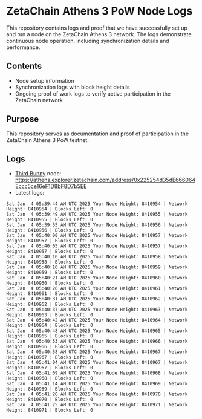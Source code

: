 # ZetaChain Athens 3 PoW Node Logs
This repository contains logs and proof that we have successfully set up and run a node on the ZetaChain Athens 3 network. The logs demonstrate continuous node operation, including synchronization details and performance.

## Contents
- Node setup information
- Synchronization logs with block height details
- Ongoing proof of work logs to verify active participation in the ZetaChain network

## Purpose
This repository serves as documentation and proof of participation in the ZetaChain Athens 3 PoW testnet.

## Logs

- [Third Bunny](https://thirdbunny.xyz/) node: https://athens.explorer.zetachain.com/address/0x225254d35dE666064Eccc5ce16eF1D8bF8D7b5EE
- Latest logs:
```
Sat Jan  4 05:39:44 AM UTC 2025 Your Node Height: 8410954 | Network Height: 8410954 | Blocks Left: 0
Sat Jan  4 05:39:49 AM UTC 2025 Your Node Height: 8410955 | Network Height: 8410955 | Blocks Left: 0
Sat Jan  4 05:39:55 AM UTC 2025 Your Node Height: 8410956 | Network Height: 8410956 | Blocks Left: 0
Sat Jan  4 05:40:00 AM UTC 2025 Your Node Height: 8410957 | Network Height: 8410957 | Blocks Left: 0
Sat Jan  4 05:40:05 AM UTC 2025 Your Node Height: 8410957 | Network Height: 8410957 | Blocks Left: 0
Sat Jan  4 05:40:10 AM UTC 2025 Your Node Height: 8410958 | Network Height: 8410958 | Blocks Left: 0
Sat Jan  4 05:40:16 AM UTC 2025 Your Node Height: 8410959 | Network Height: 8410959 | Blocks Left: 0
Sat Jan  4 05:40:21 AM UTC 2025 Your Node Height: 8410960 | Network Height: 8410960 | Blocks Left: 0
Sat Jan  4 05:40:26 AM UTC 2025 Your Node Height: 8410961 | Network Height: 8410961 | Blocks Left: 0
Sat Jan  4 05:40:31 AM UTC 2025 Your Node Height: 8410962 | Network Height: 8410962 | Blocks Left: 0
Sat Jan  4 05:40:37 AM UTC 2025 Your Node Height: 8410963 | Network Height: 8410963 | Blocks Left: 0
Sat Jan  4 05:40:42 AM UTC 2025 Your Node Height: 8410964 | Network Height: 8410964 | Blocks Left: 0
Sat Jan  4 05:40:48 AM UTC 2025 Your Node Height: 8410965 | Network Height: 8410965 | Blocks Left: 0
Sat Jan  4 05:40:53 AM UTC 2025 Your Node Height: 8410966 | Network Height: 8410966 | Blocks Left: 0
Sat Jan  4 05:40:58 AM UTC 2025 Your Node Height: 8410967 | Network Height: 8410967 | Blocks Left: 0
Sat Jan  4 05:41:04 AM UTC 2025 Your Node Height: 8410967 | Network Height: 8410967 | Blocks Left: 0
Sat Jan  4 05:41:09 AM UTC 2025 Your Node Height: 8410968 | Network Height: 8410968 | Blocks Left: 0
Sat Jan  4 05:41:14 AM UTC 2025 Your Node Height: 8410969 | Network Height: 8410969 | Blocks Left: 0
Sat Jan  4 05:41:20 AM UTC 2025 Your Node Height: 8410970 | Network Height: 8410970 | Blocks Left: 0
Sat Jan  4 05:41:25 AM UTC 2025 Your Node Height: 8410971 | Network Height: 8410971 | Blocks Left: 0
```
